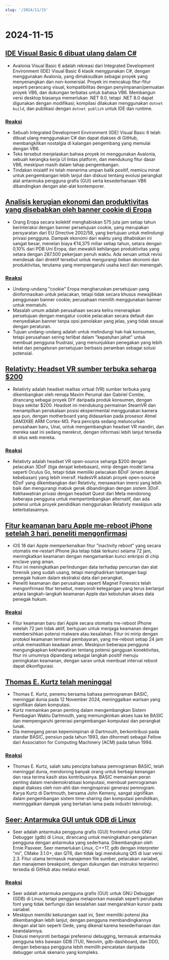 ```yaml
---
slug: '/2024/11/15'
---
```


# 2024-11-15

## [IDE Visual Basic 6 dibuat ulang dalam C#](https://github.com/BAndysc/AvaloniaVisualBasic6)

- Avalonia Visual Basic 6 adalah rekreasi dari Integrated Development Environment (IDE) Visual Basic 6 klasik menggunakan C#, dengan menggunakan Avalonia, yang dimaksudkan sebagai proyek yang menyenangkan dan non-komersial. Proyek ini mencakup fitur-fitur seperti perancang visual, kompatibilitas dengan penyimpanan/pemuatan proyek VB6, dan dukungan terbatas untuk bahasa VB6. Membangun versi desktop biasanya memerlukan .NET 9.0, tetapi .NET 8.0 dapat digunakan dengan modifikasi; kompilasi dilakukan menggunakan `dotnet build`, dan publikasi dengan `dotnet publish` untuk IDE dan runtime.

### [Reaksi](https://news.ycombinator.com/item?id=42141587)

- Sebuah Integrated Development Environment (IDE) Visual Basic 6 telah dibuat ulang menggunakan C# dan dapat diakses di GitHub, membangkitkan nostalgia di kalangan pengembang yang memulai dengan VB6.
- Teks tersebut menjelaskan bahwa proyek ini menggunakan Avalonia, sebuah kerangka kerja UI lintas platform, dan mendukung fitur dasar VB6, meskipun masih dalam tahap pengembangan.
- Tindakan inisiatif ini telah menerima umpan balik positif, memicu minat untuk pengembangan lebih lanjut dan diskusi tentang evolusi perangkat alat antarmuka pengguna grafis (GUI) serta kesederhanaan VB6 dibandingkan dengan alat-alat kontemporer.

## [Analisis kerugian ekonomi dan produktivitas yang disebabkan oleh banner cookie di Eropa](https://legiscope.com/blog/hidden-productivity-drain-cookie-banners.html)

- Orang Eropa secara kolektif menghabiskan 575 juta jam setiap tahun berinteraksi dengan banner persetujuan cookie, yang merupakan persyaratan dari EU Directive 2002/58, yang bertujuan untuk melindungi privasi pengguna. Dampak ekonomi dari waktu yang dihabiskan ini sangat besar, menelan biaya €14,375 miliar setiap tahun, setara dengan 0,10% dari PDB Uni Eropa, dan mewakili kehilangan produktivitas yang setara dengan 287.500 pekerjaan penuh waktu. Ada seruan untuk revisi mendesak dari direktif tersebut untuk mengurangi beban ekonomi dan produktivitas, terutama yang mempengaruhi usaha kecil dan menengah.

### [Reaksi](https://news.ycombinator.com/item?id=42141843)

- Undang-undang "cookie" Eropa mengharuskan persetujuan yang diinformasikan untuk pelacakan, tetapi tidak secara khusus mewajibkan penggunaan banner cookie; perusahaan memilih menggunakan banner untuk mematuhi.
- Masalah umum adalah perusahaan secara keliru menerapkan persetujuan dengan mengatur cookie pelacakan secara default dan menyediakan banner tanpa opsi penolakan yang jelas, yang tidak sesuai dengan peraturan.
- Tujuan undang-undang adalah untuk melindungi hak-hak konsumen, tetapi perusahaan sering terlibat dalam "kepatuhan jahat" untuk membuat pengguna frustrasi, yang menunjukkan penegakan yang lebih ketat dan pengaturan persetujuan berbasis peramban sebagai solusi potensial.

## [Relativty: Headset VR sumber terbuka seharga $200](https://www.relativty.com/)

- Relativty adalah headset realitas virtual (VR) sumber terbuka yang dikembangkan oleh remaja Maxim Perumal dan Gabriel Combe, dirancang sebagai proyek DIY daripada produk konsumen, dengan biaya sekitar $200. Headset ini mendukung permainan SteamVR dan menampilkan penskalaan posisi eksperimental menggunakan kamera apa pun, dengan motherboard yang didasarkan pada prosesor Atmel SAM3X8E ARM Cortex-M3. Para pencipta sedang meluncurkan perusahaan baru, Unai, untuk mengembangkan headset VR mandiri, dan mereka saat ini sedang merekrut, dengan informasi lebih lanjut tersedia di situs web mereka.

### [Reaksi](https://news.ycombinator.com/item?id=42143269)

- Relativty adalah headset VR open-source seharga $200 dengan pelacakan 3DoF (tiga derajat kebebasan), mirip dengan model lama seperti Oculus Go, tetapi tidak memiliki pelacakan 6DoF (enam derajat kebebasan) yang lebih imersif. HadesVR adalah proyek open-source 6DoF yang dikembangkan dari Relativty, menawarkan imersi yang lebih baik dan mengurangi mabuk gerak dibandingkan dengan sistem 3DoF. Kekhawatiran privasi dengan headset Quest dari Meta mendorong beberapa pengguna untuk mempertimbangkan alternatif, dan ada potensi untuk proyek pendidikan menggunakan Relativty meskipun ada keterbatasannya.

## [Fitur keamanan baru Apple me-reboot iPhone setelah 3 hari, peneliti mengonfirmasi](https://techcrunch.com/2024/11/14/new-apple-security-feature-reboots-iphones-after-3-days-researchers-confirm/)

- iOS 18 dari Apple memperkenalkan fitur "inactivity reboot" yang secara otomatis me-restart iPhone jika tetap tidak terkunci selama 72 jam, meningkatkan keamanan dengan mengamankan kunci enkripsi di chip enclave yang aman.
- Fitur ini meningkatkan perlindungan data terhadap pencurian dan alat forensik yang sudah usang, tetapi menghadirkan tantangan bagi penegak hukum dalam ekstraksi data dari perangkat.
- Peneliti keamanan dan perusahaan seperti Magnet Forensics telah mengonfirmasi fitur tersebut, menyoroti ketegangan yang terus berlanjut antara langkah-langkah keamanan Apple dan kebutuhan akses data penegak hukum.

### [Reaksi](https://news.ycombinator.com/item?id=42143265)

- Fitur keamanan baru dari Apple secara otomatis me-reboot iPhone setelah 72 jam tidak aktif, bertujuan untuk menjaga keamanan dengan membersihkan potensi malware atau kesalahan. Fitur ini mirip dengan protokol keamanan terminal pembayaran, yang me-reboot setiap 24 jam untuk memastikan keadaan aman. Meskipun beberapa pengguna mengungkapkan kekhawatiran tentang potensi gangguan konektivitas, fitur ini umumnya dipandang sebagai langkah positif menuju peningkatan keamanan, dengan saran untuk membuat interval reboot dapat dikonfigurasi.

## [Thomas E. Kurtz telah meninggal](https://computerhistory.org/blog/in-memoriam-thomas-e-kurtz-1928-2024/)

- Thomas E. Kurtz, penemu bersama bahasa pemrograman BASIC, meninggal dunia pada 12 November 2024, meninggalkan warisan yang signifikan dalam komputasi.
- Kurtz memainkan peran penting dalam mengembangkan Sistem Pembagian Waktu Dartmouth, yang memungkinkan akses luas ke BASIC dan mempengaruhi generasi pengembangan komputasi dan perangkat lunak.
- Dia memegang peran kepemimpinan di Dartmouth, berkontribusi pada standar BASIC, pensiun pada tahun 1993, dan dihormati sebagai Fellow dari Association for Computing Machinery (ACM) pada tahun 1994.

### [Reaksi](https://news.ycombinator.com/item?id=42141761)

- Thomas E. Kurtz, salah satu pencipta bahasa pemrograman BASIC, telah meninggal dunia, mendorong banyak orang untuk berbagi kenangan dan rasa terima kasih atas kontribusinya. BASIC memainkan peran penting dalam mendemokratisasi komputasi, membuat pemrograman dapat diakses oleh non-ahli dan menginspirasi generasi pemrogram. Karya Kurtz di Dartmouth, bersama John Kemeny, sangat signifikan dalam pengembangan sistem time-sharing dan komputasi pendidikan, meninggalkan dampak yang bertahan lama pada industri teknologi.

## [Seer: Antarmuka GUI untuk GDB di Linux](https://github.com/epasveer/seer)

- Seer adalah antarmuka pengguna grafis (GUI) frontend untuk GNU Debugger (gdb) di Linux, dirancang untuk meningkatkan pengalaman pengguna dengan antarmuka yang sederhana. Dikembangkan oleh Ernie Pasveer, Seer memerlukan Linux, C++17, gdb dengan interpreter "mi", CMake 3.1.0+, dan QT6, dan tidak lagi mendukung Qt5 di luar versi 2.3. Fitur utama termasuk manajemen file sumber, pelacakan variabel, dan manajemen breakpoint, dengan dukungan dan instruksi terperinci tersedia di GitHub atau melalui email.

### [Reaksi](https://news.ycombinator.com/item?id=42146338)

- Seer adalah antarmuka pengguna grafis (GUI) untuk GNU Debugger (GDB) di Linux, tetapi pengguna melaporkan masalah seperti perubahan font yang tidak berfungsi dan kesalahan saat mengarahkan kursor pada variabel.
- Meskipun memiliki kekurangan saat ini, Seer memiliki potensi jika dikembangkan lebih lanjut, dengan pengguna membandingkannya dengan alat lain seperti Gede, yang dikenal karena kesederhanaan dan keandalannya.
- Diskusi menyoroti berbagai preferensi debugging, termasuk antarmuka pengguna teks bawaan GDB (TUI), Neovim, gdb-dashboard, dan DDD, dengan beberapa pengguna lebih memilih pencatatan daripada debugger untuk skenario yang kompleks.

<head>
  <meta property="og:title" content="IDE Visual Basic 6 dibuat ulang dalam C#" />
  <meta property="og:type" content="website" />
  <meta property="og:image" content="https://og.cho.sh/api/og/?title=IDE%20Visual%20Basic%206%20dibuat%20ulang%20dalam%20C%23&subheading=Jumat%2C%2015%20November%202024%3A%20Ringkasan%20Berita%20Peretas" />
</head>
